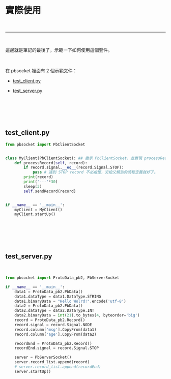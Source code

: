 # 實際使用

<br>

---

<br>

這邊就是筆記的最後了，示範一下如何使用這個套件。

<br>

在 pbsocket 裡面有 2 個示範文件：

* [test_client.py](../../test_client.py)

* [test_server.py](../../test_server.py)

<br>
<br>
<br>
<br>


## test_client.py

```py
from pbsocket import PbClientSocket


class MyClient(PbClientSocket): ## 繼承 PbClientSocket，並實現 processRecord() 方法。
    def processRecord(self, record):
        if record.signal.__eq__(record.Signal.STOP):
            pass # 遇到 STOP record 不必處理，交給父類別的流程定義就好了。
        print(record)
        print('---'*30)
        sleep(3)
        self.sendRecord(record)


if __name__ == '__main__':
    myClient = MyClient()
    myClient.startUp()
```

<br>
<br>
<br>
<br>

## test_server.py

<br>

```py
from pbsocket import ProtoData_pb2, PbServerSocket

if __name__ == '__main__':
    data1 = ProtoData_pb2.PbData()
    data1.dataType = data1.DataType.STRING
    data1.binaryData = "Hello Wolrd!".encode('utf-8')
    data2 = ProtoData_pb2.PbData()
    data2.dataType = data2.DataType.INT
    data2.binaryData = int(21).to_bytes(4, byteorder='big')
    record = ProtoData_pb2.Record()
    record.signal = record.Signal.NODE
    record.column['msg'].CopyFrom(data1)
    record.column['age'].CopyFrom(data2)

    recordEnd = ProtoData_pb2.Record()
    recordEnd.signal = record.Signal.STOP

    server = PbServerSocket()
    server.record_list.append(record)
    # server.record_list.append(recordEnd)
    server.startUp()
```
